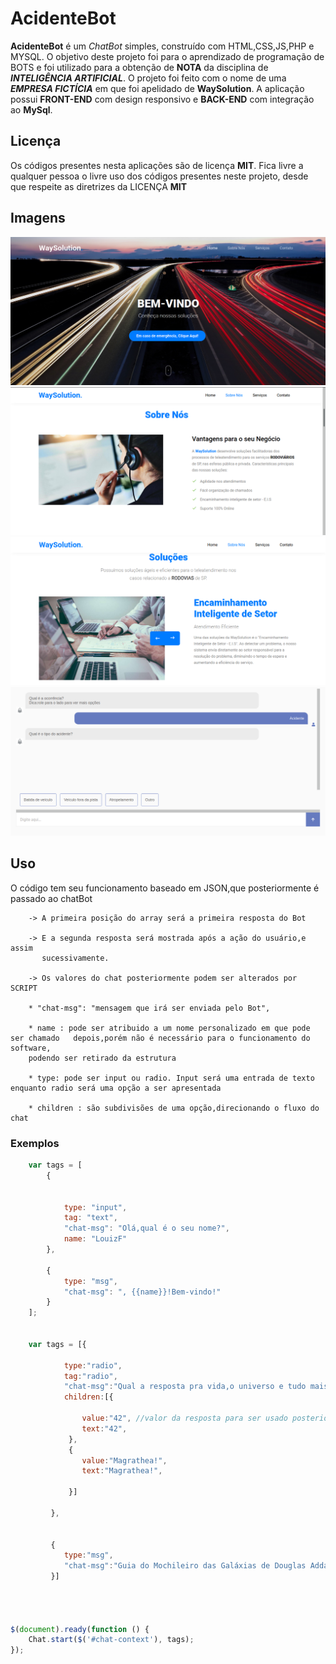 # AcidenteBot

**AcidenteBot** é um *ChatBot* simples, construído com HTML,CSS,JS,PHP e MYSQL. O objetivo deste projeto foi para o aprendizado de programação de BOTS e foi utilizado para a obtenção de **NOTA** da disciplina de _**INTELIGÊNCIA ARTIFICIAL**_. O projeto foi feito com o nome de uma _**EMPRESA FICTÍCIA**_ em que foi apelidado de **WaySolution**. A aplicação possui **FRONT-END** com design responsivo e **BACK-END** com integração ao **MySql**. 

## Licença

Os códigos presentes nesta aplicações são de licença **MIT**. Fica livre a qualquer pessoa o livre uso dos códigos presentes neste projeto, desde que respeite as diretrizes da LICENÇA **MIT**


## Imagens
   ![AcidenteBot_1](https://github.com/LouizF/AcidenteBot/blob/master/AcidenteBot/1.png)
   ![AcidenteBot_2](https://github.com/LouizF/AcidenteBot/blob/master/AcidenteBot/2.png)
   ![AcidenteBot_3](https://github.com/LouizF/AcidenteBot/blob/master/AcidenteBot/3.png)
   ![AcidenteBot_4](https://github.com/LouizF/AcidenteBot/blob/master/AcidenteBot/4.png)

## Uso

O código tem seu funcionamento baseado em JSON,que posteriormente é passado ao chatBot

        -> A primeira posição do array será a primeira resposta do Bot

        -> E a segunda resposta será mostrada após a ação do usuário,e assim
           sucessivamente.

        -> Os valores do chat posteriormente podem ser alterados por SCRIPT   

        * "chat-msg": "mensagem que irá ser enviada pelo Bot",

        * name : pode ser atribuido a um nome personalizado em que pode ser chamado   depois,porém não é necessário para o funcionamento do software,
        podendo ser retirado da estrutura
        
        * type: pode ser input ou radio. Input será uma entrada de texto enquanto radio será uma opção a ser apresentada

        * children : são subdivisões de uma opção,direcionando o fluxo do chat



### Exemplos

```javascript
    var tags = [
        {
    

            type: "input",
            tag: "text",
            "chat-msg": "Olá,qual é o seu nome?",
            name: "LouizF"
        },
    
        {
            type: "msg",
            "chat-msg": ", {{name}}!Bem-vindo!"
        }
    ];


    var tags = [{

            type:"radio",
            tag:"radio",
            "chat-msg":"Qual a resposta pra vida,o universo e tudo mais?",
            children:[{

                value:"42", //valor da resposta para ser usado posteriormente
                text:"42",
             },
             {
                value:"Magrathea!",
                text:"Magrathea!",
                
             }]

         },
         

         {
            type:"msg",
            "chat-msg":"Guia do Mochileiro das Galáxias de Douglas Addams"
         }]




$(document).ready(function () {
    Chat.start($('#chat-context'), tags);
});
```
